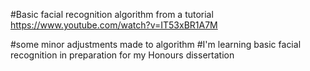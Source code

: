 #Basic facial recognition algorithm from a tutorial  https://www.youtube.com/watch?v=IT53xBR1A7M

#some minor adjustments made to algorithm
#I'm learning basic facial recognition in preparation for my Honours dissertation
